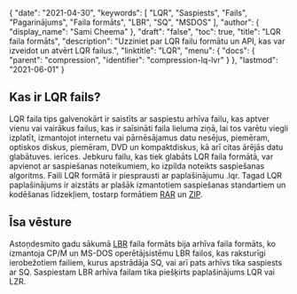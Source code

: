 {
  "date": "2021-04-30",
  "keywords": [
"LQR",
"Saspiests",
"Fails",
"Pagarinājums",
"Faila formāts",
"LBR",
"SQ",
"MSDOS"
],
  "author": {
    "display_name": "Sami Cheema"
},
  "draft": "false",
  "toc": true,
  "title": "LQR faila formāts",
  "description": "Uzziniet par LQR failu formātu un API, kas var izveidot un atvērt LQR failus.",
  "linktitle": "LQR",
  "menu": {
    "docs": {
      "parent": "compression",
      "identifier": "compression-lq-lvr"
}
},
  "lastmod": "2021-06-01"
}

## Kas ir LQR fails? ##

LQR faila tips galvenokārt ir saistīts ar saspiestu arhīva failu, kas aptver vienu vai vairākus failus, kas ir saīsināti faila lieluma ziņā, lai tos varētu viegli izplatīt, izmantojot internetu vai pārnēsājamus datu nesējus, piemēram, optiskos diskus, piemēram, DVD un kompaktdiskus, kā arī citas ārējās datu glabātuves. ierīces. Jebkuru failu, kas tiek glabāts LQR faila formātā, var apvienot ar saspiešanas noteikumiem, ko izpilda noteikts saspiešanas algoritms. Faili LQR formātā ir piesprausti ar paplašinājumu .lqr. Tagad LQR paplašinājums ir aizstāts ar plašāk izmantotiem saspiešanas standartiem un kodēšanas līdzekļiem, tostarp formātiem [RAR](/compression/rar/) un [ZIP](/compression/zip/).

## Īsa vēsture ##

Astoņdesmito gadu sākumā [LBR](/compression/lbr/) faila formāts bija arhīva faila formāts, ko izmantoja CP/M un MS-DOS operētājsistēmu LBR failos, kas raksturīgi ierobežotiem failiem, kurus apstrādāja SQ, vai arī pats arhīvs tika saspiests ar SQ. Saspiestam LBR arhīva failam tika piešķirts paplašinājums LQR vai LZR.

